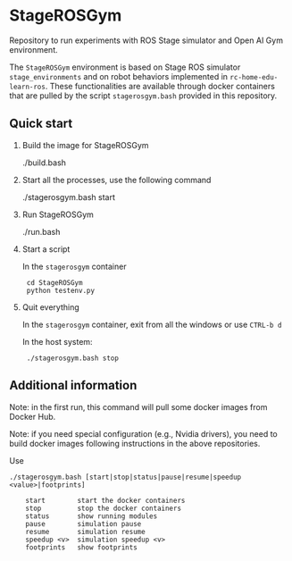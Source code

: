# StageROSGym

Repository to run experiments with ROS Stage simulator and Open AI Gym environment.

The `StageROSGym` environment is based on Stage ROS simulator `stage_environments` 
and on robot behaviors implemented in `rc-home-edu-learn-ros`.
These functionalities are available through docker containers that are pulled by the script `stagerosgym.bash` provided in this repository.

## Quick start

1. Build the image for StageROSGym

    ./build.bash

2. Start all the processes, use the following command

    ./stagerosgym.bash start


3. Run StageROSGym

    ./run.bash

4. Start a script

    In the `stagerosgym` container

        cd StageROSGym
        python testenv.py
 

5. Quit everything

    In the `stagerosgym` container, exit from all the windows or use `CTRL-b d`

    In the host system:

        ./stagerosgym.bash stop



## Additional information

Note: in the first run, this command will pull some docker images from Docker Hub.

Note: if you need special configuration (e.g., Nvidia drivers), you need to build docker images
following instructions in the above repositories.

Use

    ./stagerosgym.bash [start|stop|status|pause|resume|speedup <value>|footprints]

        start        start the docker containers
        stop         stop the docker containers
        status       show running modules
        pause        simulation pause
        resume       simulation resume
        speedup <v>  simulation speedup <v>
        footprints   show footprints



